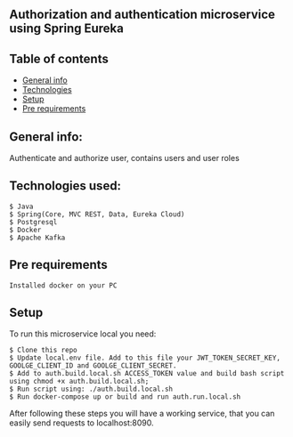## Authorization and authentication microservice using Spring Eureka

## Table of contents
* [General info](#general-info)
* [Technologies](#technologies-used)
* [Setup](#setup)
* [Pre requirements](#pre-requirements)

## General info: 
Authenticate and authorize user, contains users and user roles

## Technologies used:
```
$ Java
$ Spring(Core, MVC REST, Data, Eureka Cloud)
$ Postgresql
$ Docker
$ Apache Kafka
```


## Pre requirements
    Installed docker on your PC

## Setup
  To run this microservice local you need:
  ```
  $ Clone this repo 
  $ Update local.env file. Add to this file your JWT_TOKEN_SECRET_KEY, GOOLGE_CLIENT_ID and GOOLGE_CLIENT_SECRET.
  $ Add to auth.build.local.sh ACCESS_TOKEN value and build bash script using chmod +x auth.build.local.sh; 
  $ Run script using: ./auth.build.local.sh
  $ Run docker-compose up or build and run auth.run.local.sh
  ```
After following these steps you will have a working service, that you can easily send requests to localhost:8090.
